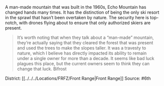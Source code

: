 A man-made mountain that was built in the 1960s, Echo Mountain has changed hands many times. It has the distinction of being the only ski resort in the sprawl that hasn’t been overtaken by nature. The security here is top-notch, with drones flying about to ensure that only authorized skiers are present.  

> It’s worth noting that when they talk about a “man-made” mountain, they’re actually saying that they cleared the forest that was present and used the trees to make the slopes taller. It was a travesty to nature, which I believe has directly impacted its ability to remain under a single owner for more than a decade. It seems like bad luck plagues this place, but the current owners seem to think they can change that luck. 
> Bifrost

District: [[../../../Locations/FRFZ/Front Range|Front Range]]
Source: #6th